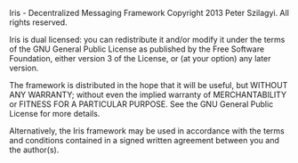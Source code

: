Iris - Decentralized Messaging Framework
Copyright 2013 Peter Szilagyi. All rights reserved.

Iris is dual licensed: you can redistribute it and/or modify it under the terms
of the GNU General Public License as published by the Free Software Foundation,
either version 3 of the License, or (at your option) any later version.

The framework is distributed in the hope that it will be useful, but WITHOUT ANY
WARRANTY; without even the implied warranty of MERCHANTABILITY or FITNESS FOR A
PARTICULAR PURPOSE.  See the GNU General Public License for more details.

Alternatively, the Iris framework may be used in accordance with the terms and
conditions contained in a signed written agreement between you and the author(s).
